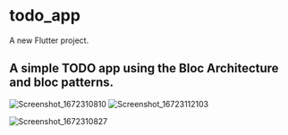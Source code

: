 # todo_app

A new Flutter project.

## A simple TODO app using the Bloc Architecture and bloc patterns.

![Screenshot_1672310810](https://user-images.githubusercontent.com/78250384/209940949-b5d4f1cf-94d7-46a4-abb9-5b2d30702464.png) 
![Screenshot_16723112103](https://user-images.githubusercontent.com/78250384/209941419-5598683d-c4cc-4631-b0fc-26f354bee526.png)

![Screenshot_1672310827](https://user-images.githubusercontent.com/78250384/209940956-109213ec-cba2-48ca-b887-852eadf9e298.png)
